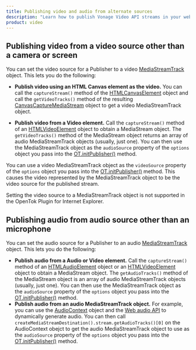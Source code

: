 ```yaml
---
title: Publishing video and audio from alternate sources
description: "Learn how to publish Vonage Video API streams in your web application. Once you have connected to a session, you can send video, audio, and messages by publishing a stream."
product: video
---
```


## Publishing video from a video source other than a camera or screen

You can set the video source for a Publisher to a video [MediaStreamTrack](https://developer.mozilla.org/en-US/docs/Web/API/MediaStreamTrack) object. This lets you do the following:

* **Publish video using an HTML Canvas element as the video.** You can call the `captureStream()` method of the [HTMLCanvasElement](https://developer.mozilla.org/en-US/docs/Web/API/HTMLCanvasElement) object and call the `getVideoTracks()` method of the resulting [CanvasCaptureMediaStream](https://developer.mozilla.org/en-US/docs/Web/API/CanvasCaptureMediaStream) object to get a video MediaStreamTrack object.
    
* **Publish video from a Video element.** Call the `captureStream()` method of an [HTMLVideoElement](https://developer.mozilla.org/en-US/docs/Web/API/HTMLVideoElement) object to obtain a MediaStream object. The `getVideoTracks()` method of the MediaStream object returns an array of audio MediaStreamTrack objects (usually, just one). You can then use the MediaStreamTrack object as the `audioSource` property of the `options` object you pass into the [OT.initPublisher()](/sdk/stitch/video-js-reference/OT.html#initPublisher) method.

You can use a video MediaStreamTrack object as the `videoSource` property of the `options` object you pass into the [OT.initPublisher()](/sdk/stitch/video-js-reference/OT.html#initPublisher) method. This causes the video represented by the MediaStreamTrack object to be the video source for the published stream.

Setting the video source to a MediaStreamTrack object is not supported in the OpenTok Plugin for Internet Explorer.

## Publishing audio from audio source other than an microphone

You can set the audio source for a Publisher to an audio [MediaStreamTrack](https://developer.mozilla.org/en-US/docs/Web/API/MediaStreamTrack) object. This lets you do the following:

* **Publish audio from a Audio or Video element.** Call the `captureStream()` method of an [HTMLAudioElement](https://developer.mozilla.org/en-US/docs/Web/API/HTMLAudioElement) object or an [HTMLVideoElement](https://developer.mozilla.org/en-US/docs/Web/API/HTMLVideoElement) object to obtain a MediaStream object. The `getAudioTracks()` method of the MediaStream object is an array of audio MediaStreamTrack objects (usually, just one). You can then use the MediaStreamTrack object as the `audioSource` property of the `options` object you pass into the [OT.initPublisher()](/sdk/stitch/video-js-reference/OT.html#initPublisher) method.
* **Publish audio from an audio MediaStreamTrack object.** For example, you can use the [AudioContext](https://developer.mozilla.org/en-US/docs/Web/API/AudioContext) object and the [Web audio API](https://developer.mozilla.org/en-US/docs/Web/API/Web_Audio_API) to dynamically generate audio. You can then call `createMediaStreamDestination().stream.getAudioTracks()[0]` on the AudioContext obejct to get the audio MediaStreamTrack object to use as the `audioSource` property of the `options` object you pass into the [OT.initPublisher()](/sdk/stitch/video-js-reference/OT.html#initPublisher) method.